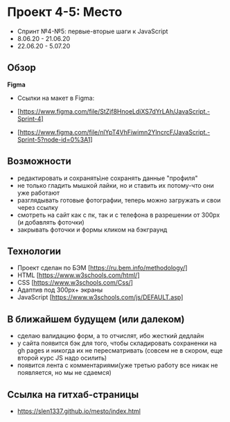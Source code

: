# Проект 4-5: Место

- Спринт №4-№5: первые-вторые шаги к JavaScript
- 8.06.20 - 21.06.20
- 22.06.20 - 5.07.20

## Обзор

**Figma**

* Ссылки на макет в Figma:

- [https://www.figma.com/file/StZjf8HnoeLdiXS7dYrLAh/JavaScript.-Sprint-4]

- [https://www.figma.com/file/nlYpT4VhFiwimn2YlncrcF/JavaScript.-Sprint-5?node-id=0%3A1]


## Возможности

- редактировать и сохранять\не сохранять данные "профиля"
- не только гладить мышкой лайки, но и ставить их потому-что они уже работают
- разглядывать готовые фотографии, теперь можно загружать и свои через ссылку
- смотреть на сайт как с пк, так и с телефона в разрешении от 300px (и добавлять фоточки)
- закрывать фоточки и формы кликом на бэкграунд

## Технологии

- Проект сделан по БЭМ [https://ru.bem.info/methodology/]
- HTML [https://www.w3schools.com/html/]
- CSS [https://www.w3schools.com/Css/]
- Адаптив под 300px+ экраны
- JavaScript [https://www.w3schools.com/js/DEFAULT.asp]

## В ближайшем будущем (или далеком)

- сделаю валидацию форм, а то отчислят, ибо жесткий дедлайн
- у сайта появится бэк для того, чтобы складировать сохраненки на gh pages и никогда их не пересматривать (совсем не в скором, еще второй курс JS надо осилить)
- появится лента с комментариями(уже третью работу все никак не появляется, но мы не сдаемся)

## Ссылка на гитхаб-страницы

- https://slen1337.github.io/mesto/index.html